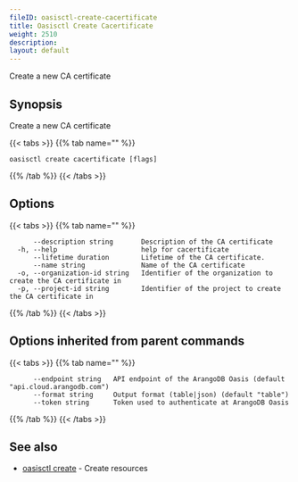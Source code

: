 ```yaml
---
fileID: oasisctl-create-cacertificate
title: Oasisctl Create Cacertificate
weight: 2510
description: 
layout: default
---
```

Create a new CA certificate

## Synopsis

Create a new CA certificate

{{< tabs >}}
{{% tab name="" %}}
```
oasisctl create cacertificate [flags]
```
{{% /tab %}}
{{< /tabs >}}

## Options

{{< tabs >}}
{{% tab name="" %}}
```
      --description string       Description of the CA certificate
  -h, --help                     help for cacertificate
      --lifetime duration        Lifetime of the CA certificate.
      --name string              Name of the CA certificate
  -o, --organization-id string   Identifier of the organization to create the CA certificate in
  -p, --project-id string        Identifier of the project to create the CA certificate in
```
{{% /tab %}}
{{< /tabs >}}

## Options inherited from parent commands

{{< tabs >}}
{{% tab name="" %}}
```
      --endpoint string   API endpoint of the ArangoDB Oasis (default "api.cloud.arangodb.com")
      --format string     Output format (table|json) (default "table")
      --token string      Token used to authenticate at ArangoDB Oasis
```
{{% /tab %}}
{{< /tabs >}}

## See also

* [oasisctl create]()	 - Create resources

